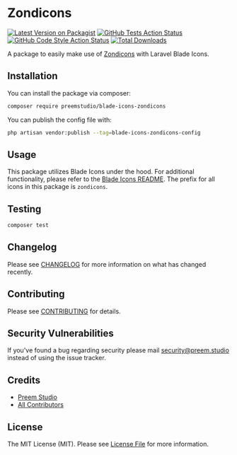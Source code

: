 # Zondicons

[![Latest Version on Packagist](https://img.shields.io/packagist/v/preemstudio/blade-icons-zondicons.svg?style=flat-square)](https://packagist.org/packages/preemstudio/blade-icons-zondicons)
[![GitHub Tests Action Status](https://img.shields.io/github/actions/workflow/status/preemstudio/blade-icons-zondicons/run-tests.yml?branch=main&label=tests&style=flat-square)](https://github.com/preemstudio/blade-icons-zondicons/actions?query=workflow%3Arun-tests+branch%3Amain)
[![GitHub Code Style Action Status](https://img.shields.io/github/actions/workflow/status/preemstudio/blade-icons-zondicons/fix-php-code-style-issues.yml?branch=main&label=code%20style&style=flat-square)](https://github.com/preemstudio/blade-icons-zondicons/actions?query=workflow%3A"Fix+PHP+code+style+issues"+branch%3Amain)
[![Total Downloads](https://img.shields.io/packagist/dt/preemstudio/blade-icons-zondicons.svg?style=flat-square)](https://packagist.org/packages/preemstudio/blade-icons-zondicons)

A package to easily make use of [Zondicons](https://www.zondicons.com/) with Laravel Blade Icons.

## Installation

You can install the package via composer:

```bash
composer require preemstudio/blade-icons-zondicons
```

You can publish the config file with:

```bash
php artisan vendor:publish --tag=blade-icons-zondicons-config
```

## Usage

This package utilizes Blade Icons under the hood. For additional functionality, please refer to the [Blade Icons README](https://github.com/PreemStudio/blade-icons). The prefix for all icons in this package is `zondicons`.

## Testing

```bash
composer test
```

## Changelog

Please see [CHANGELOG](CHANGELOG.md) for more information on what has changed recently.

## Contributing

Please see [CONTRIBUTING](CONTRIBUTING.md) for details.

## Security Vulnerabilities

If you've found a bug regarding security please mail [security@preem.studio](mailto:security@preem.studio) instead of using the issue tracker.

## Credits

- [Preem Studio](https://github.com/PreemStudio)
- [All Contributors](../../contributors)

## License

The MIT License (MIT). Please see [License File](LICENSE.md) for more information.
